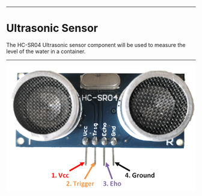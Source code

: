 ___
# Ultrasonic Sensor

The HC-SR04 Ultrasonic sensor component will be used to measure the level of the water in a container.
___
![Ultrasonic](./images/Ultrasonic.png)
